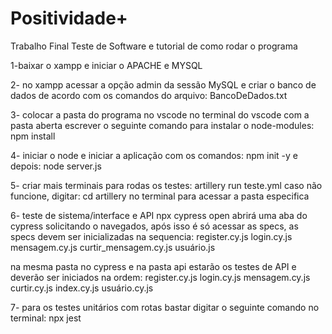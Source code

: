 # Positividade+
Trabalho Final Teste de Software e tutorial de como rodar o programa

1-baixar o xampp e iniciar o APACHE e MYSQL

2- no xampp acessar a opção admin da sessão MySQL e criar o banco de dados de acordo com os comandos do arquivo: BancoDeDados.txt

3- colocar a pasta do programa no vscode 
no terminal do vscode com a pasta aberta escrever o seguinte comando para instalar o node-modules:
npm install

4- iniciar o node e iniciar a aplicação com os comandos: npm init -y
e depois: node server.js

5- criar mais terminais para rodas os testes:
artillery run teste.yml
caso não funcione, digitar: cd artillery 
no terminal para acessar a pasta especifica

6- teste de sistema/interface e API
npx cypress open
abrirá uma aba do cypress solicitando o navegados, após isso é só acessar as specs, as specs devem ser inicializadas na sequencia:
register.cy.js
login.cy.js
mensagem.cy.js
curtir_mensagem.cy.js
usuário.js

na mesma pasta no cypress e na pasta api estarão os testes de API e deverão ser iniciados na ordem:
register.cy.js
login.cy.js
mensagem.cy.js
curtir.cy.js
index.cy.js
usuário.cy.js

7- para os testes unitários com rotas bastar digitar o seguinte comando no terminal:
npx jest
